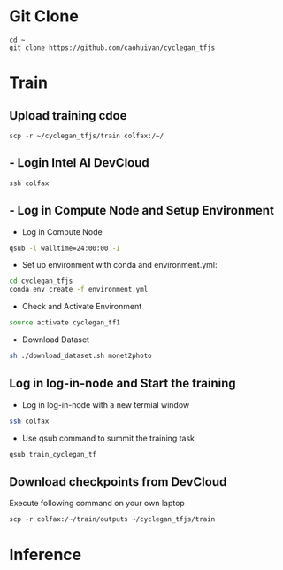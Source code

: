 # Git Clone
```
cd ~
git clone https://github.com/caohuiyan/cyclegan_tfjs
```

# Train

## Upload training cdoe
```
scp -r ~/cyclegan_tfjs/train colfax:/~/
```

## - Login Intel AI DevCloud
```
ssh colfax
```

## - Log in Compute Node and Setup Environment
- Log in Compute Node
```bash
qsub -l walltime=24:00:00 -I
```
- Set up environment with conda and environment.yml:
```bash
cd cyclegan_tfjs
conda env create -f environment.yml
```
- Check and Activate Environment
```bash
source activate cyclegan_tf1
```
- Download Dataset
```bash
sh ./download_dataset.sh monet2photo
```
## Log in log-in-node and Start the training
- Log in log-in-node with a new termial window
```bash
ssh colfax
```
- Use qsub command to summit the training task
```bash
qsub train_cyclegan_tf
```

## Download checkpoints from DevCloud
Execute following command on your own laptop
```
scp -r colfax:/~/train/outputs ~/cyclegan_tfjs/train
```

# Inference

